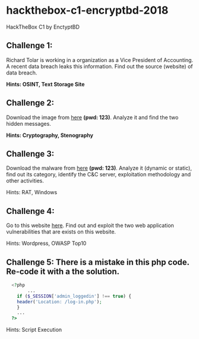 # hackthebox-c1-encryptbd-2018
HackTheBox C1 by EnctyptBD

## Challenge 1:
Richard Tolar is working in a organization as a Vice President of Accounting. A recent data breach leaks this information. Find out the source (website) of data breach.

**Hints: OSINT, Text Storage Site**



## Challenge 2:
Download the image from [here](https://raw.githubusercontent.com/rudSarkar/hackthebox-c1-encryptbd-2018/master/Challenge-2/thumb.rar) **(pwd: 123)**. Analyze it and find the two hidden messages.

**Hints: Cryptography, Stenography**



## Challenge 3:
Download the malware from [here](https://raw.githubusercontent.com/rudSarkar/hackthebox-c1-encryptbd-2018/master/Challenge-3/system.rar) **(pwd: 123)**. Analyze it (dynamic or static), find out its category, identify the C&C server, exploitation methodology and other activities.

Hints: RAT, Windows



## Challenge 4:
Go to this website [here](http://104.129.171.125/). Find out and exploit the two web application vulnerabilities that are exists on this website.

Hints: Wordpress, OWASP Top10

## Challenge 5: There is a mistake in this php code. Re-code it with a the solution.
```PHP
  <?php
        ...
    if ($_SESSION['admin_loggedin'] !== true) {
    header('Location: /log-in.php');
    }
    ...
  ?>
```
Hints: Script Execution
